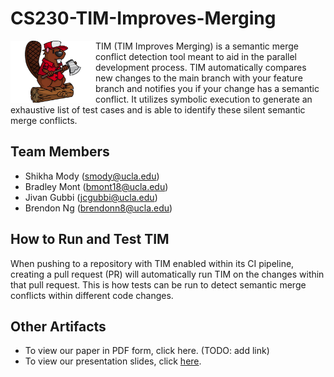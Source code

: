 # CS230-TIM-Improves-Merging

<img align="left" width="136" height="100" src="/logo.png" />

TIM (TIM Improves Merging) is a semantic merge conflict detection tool meant to aid in the parallel development process. TIM automatically compares new changes to the main branch with your feature branch and notifies you if your change has a semantic conflict. It utilizes symbolic execution to generate an exhaustive list of test cases and is able to identify these silent semantic merge conflicts.

## Team Members
- Shikha Mody (smody@ucla.edu)
- Bradley Mont (bmont18@ucla.edu)
- Jivan Gubbi (jcgubbi@ucla.edu)
- Brendon Ng (brendonn8@ucla.edu)

## How to Run and Test TIM
When pushing to a repository with TIM enabled within its CI pipeline, creating a pull request (PR) will automatically run TIM on the changes within that pull request. This is how tests can be run to detect semantic merge conflicts within different code changes.

## Other Artifacts
- To view our paper in PDF form, click here. (TODO: add link)
- To view our presentation slides, click [here](https://docs.google.com/presentation/d/1ibokW80MXj-DZi27X6R9uHm20_Yic9f7okf_Hoz8tyk/edit?usp=sharing).
